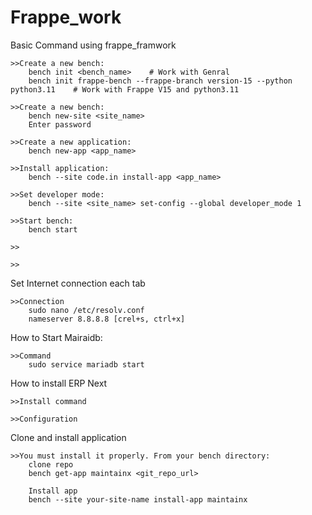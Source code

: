 # Frappe_work

Basic Command using frappe_framwork

    >>Create a new bench:
        bench init <bench_name>    # Work with Genral 
        bench init frappe-bench --frappe-branch version-15 --python python3.11    # Work with Frappe V15 and python3.11
        
    >>Create a new bench:
        bench new-site <site_name>
        Enter password

    >>Create a new application:
        bench new-app <app_name>

    >>Install application:
        bench --site code.in install-app <app_name>
        
    >>Set developer mode:
        bench --site <site_name> set-config --global developer_mode 1

    >>Start bench:
        bench start

    >>

    >>


    
Set Internet connection each tab

    >>Connection
        sudo nano /etc/resolv.conf
        nameserver 8.8.8.8 [crel+s, ctrl+x]

How to Start Mairaidb:

    >>Command
        sudo service mariadb start
        

How to install ERP Next
    
    >>Install command

    >>Configuration
    


Clone and install application

    >>You must install it properly. From your bench directory:
        clone repo
        bench get-app maintainx <git_repo_url>

        Install app
        bench --site your-site-name install-app maintainx
      
      
